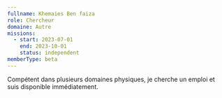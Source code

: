 ```yaml
---
fullname: Khemaies Ben faiza
role: Chercheur
domaine: Autre
missions:
  - start: 2023-07-01
    end: 2023-10-01
    status: independent
memberType: beta
---
```


Compétent dans plusieurs domaines physiques, je cherche un emploi et suis disponible immédiatement.
